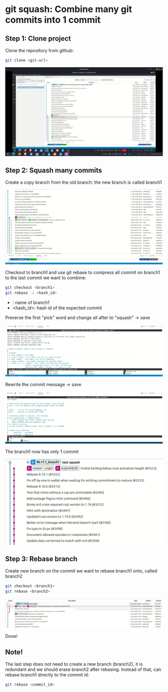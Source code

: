 # git squash: Combine many git commits into 1 commit

## Step 1: Clone project

Clone the repository from github:
```bash
git clone <git-url>
```

![The commit tree (using git graph extention)](image/image1.png "The commit tree (using git graph extention)")

## Step 2: Squash many commits 

Create a copy branch from the old branch: the new branch is called branch1

![](image/image2.png "")


Checkout to branch1 and use git rebase to compress all commit on branch1 to the last commit we want to combine:
```bash
git checkout <branch1>
git rebase -i <hash_id>
```
- <branch1>: name of branch1
- <hash_id>: hash id of the expected commit

Preverse the first "pick" word and change all after to "squash" -> save

![](image/image3.png "")

Rewrite the commit message -> save

![](image/image4.png "")

The branch1 now has only 1 commit

![](image/image5.png "")

## Step 3: Rebase branch

Create new branch on the commit we want to rebase branch1 onto, called branch2

```bash
git checkout <branch1>
git rebase <branch2>
```

![](image/image6.png "")

Done!

## Note!
The last step does not need to create a new branch (branch2), it is redundant and we should erase branch2 after rebasing. Instead of that, can rebase branch1 directly to the commit id: 

```bash
git rebase <commit_id>
```

